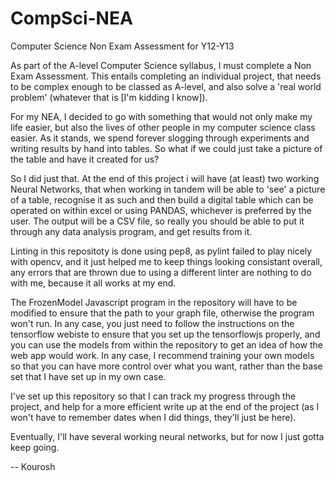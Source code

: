 # CompSci-NEA
Computer Science Non Exam Assessment for Y12-Y13

As part of the A-level Computer Science syllabus, I must complete a Non Exam Assessment. This entails completing an individual project, that needs to be complex enough to be classed as A-level, and also solve a 'real world problem' (whatever that is [I'm kidding I know]).

For my NEA, I decided to go with something that would not only make my life easier, but also the lives of other people in my computer science class easier. As it stands, we spend forever slogging through experiments and writing results by hand into tables. So what if we could just take a picture of the table and have it created for us?

So I did just that. At the end of this project i will have (at least) two working Neural Networks, that when working in tandem will be able to 'see' a picture of a table, recognise it as such and then build a digital table which can be operated on within excel or using PANDAS, whichever is preferred by the user. The output will be a CSV file, so really you should be able to put it through any data analysis program, and get results from it.

Linting in this repositoty is done using pep8, as pylint failed to play nicely with opencv, and it just helped me to keep things looking consistant overall, any errors that are thrown due to using a different linter are nothing to do with me, because it all works at my end.

The FrozenModel Javascript program in the repository will have to be modified to ensure that the path to your graph file, otherwise the program won't run. In any case, you just need to follow the instructions on the tensorflow webiste to ensure that you set up the tensorflowjs properly, and you can use the models from within the repository to get an idea of how the web app would work. In any case, I recommend training your own models so that you can have more control over what you want, rather than the base set that I have set up in my own case.

I've set up this repository so that I can track my progress through the project, and help for a more efficient write up at the end of the project (as I won't have to remember dates when I did things, they'll just be here). 

Eventually, I'll have several working neural networks, but for now I just gotta keep going. 

-- Kourosh 
